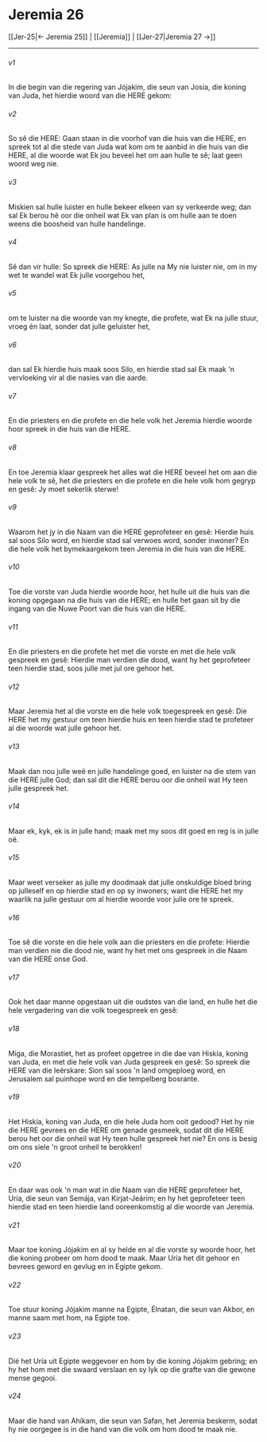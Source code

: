 # Jeremia 26

[[Jer-25|← Jeremia 25]] | [[Jeremia]] | [[Jer-27|Jeremia 27 →]]
***

###### v1
In die begin van die regering van Jójakim, die seun van Josía, die koning van Juda, het hierdie woord van die HERE gekom: 
###### v2
So sê die HERE: Gaan staan in die voorhof van die huis van die HERE, en spreek tot al die stede van Juda wat kom om te aanbid in die huis van die HERE, al die woorde wat Ek jou beveel het om aan hulle te sê; laat geen woord weg nie. 
###### v3
Miskien sal hulle luister en hulle bekeer elkeen van sy verkeerde weg; dan sal Ek berou hê oor die onheil wat Ek van plan is om hulle aan te doen weens die boosheid van hulle handelinge. 
###### v4
Sê dan vir hulle: So spreek die HERE: As julle na My nie luister nie, om in my wet te wandel wat Ek julle voorgehou het, 
###### v5
om te luister na die woorde van my knegte, die profete, wat Ek na julle stuur, vroeg én laat, sonder dat julle geluister het, 
###### v6
dan sal Ek hierdie huis maak soos Silo, en hierdie stad sal Ek maak 'n vervloeking vir al die nasies van die aarde. 
###### v7
En die priesters en die profete en die hele volk het Jeremia hierdie woorde hoor spreek in die huis van die HERE. 
###### v8
En toe Jeremia klaar gespreek het alles wat die HERE beveel het om aan die hele volk te sê, het die priesters en die profete en die hele volk hom gegryp en gesê: Jy moet sekerlik sterwe! 
###### v9
Waarom het jy in die Naam van die HERE geprofeteer en gesê: Hierdie huis sal soos Silo word, en hierdie stad sal verwoes word, sonder inwoner? En die hele volk het bymekaargekom teen Jeremia in die huis van die HERE. 
###### v10
Toe die vorste van Juda hierdie woorde hoor, het hulle uit die huis van die koning opgegaan na die huis van die HERE; en hulle het gaan sit by die ingang van die Nuwe Poort van die huis van die HERE. 
###### v11
En die priesters en die profete het met die vorste en met die hele volk gespreek en gesê: Hierdie man verdien die dood, want hy het geprofeteer teen hierdie stad, soos julle met jul ore gehoor het. 
###### v12
Maar Jeremia het al die vorste en die hele volk toegespreek en gesê: Die HERE het my gestuur om teen hierdie huis en teen hierdie stad te profeteer al die woorde wat julle gehoor het. 
###### v13
Maak dan nou julle weë en julle handelinge goed, en luister na die stem van die HERE julle God; dan sal dit die HERE berou oor die onheil wat Hy teen julle gespreek het. 
###### v14
Maar ek, kyk, ek is in julle hand; maak met my soos dit goed en reg is in julle oë. 
###### v15
Maar weet verseker as julle my doodmaak dat julle onskuldige bloed bring op julleself en op hierdie stad en op sy inwoners; want die HERE het my waarlik na julle gestuur om al hierdie woorde voor julle ore te spreek. 
###### v16
Toe sê die vorste en die hele volk aan die priesters en die profete: Hierdie man verdien nie die dood nie, want hy het met ons gespreek in die Naam van die HERE onse God. 
###### v17
Ook het daar manne opgestaan uit die oudstes van die land, en hulle het die hele vergadering van die volk toegespreek en gesê: 
###### v18
Miga, die Morastiet, het as profeet opgetree in die dae van Hiskía, koning van Juda, en met die hele volk van Juda gespreek en gesê: So spreek die HERE van die leërskare: Sion sal soos 'n land omgeploeg word, en Jerusalem sal puinhope word en die tempelberg bosrante. 
###### v19
Het Hiskía, koning van Juda, en die hele Juda hom ooit gedood? Het hy nie die HERE gevrees en die HERE om genade gesmeek, sodat dit die HERE berou het oor die onheil wat Hy teen hulle gespreek het nie? En ons is besig om ons siele 'n groot onheil te berokken! 
###### v20
En daar was ook 'n man wat in die Naam van die HERE geprofeteer het, Uría, die seun van Semája, van Kirjat-Jeárim; en hy het geprofeteer teen hierdie stad en teen hierdie land ooreenkomstig al die woorde van Jeremia. 
###### v21
Maar toe koning Jójakim en al sy helde en al die vorste sy woorde hoor, het die koning probeer om hom dood te maak. Maar Uría het dit gehoor en bevrees geword en gevlug en in Egipte gekom. 
###### v22
Toe stuur koning Jójakim manne na Egipte, Élnatan, die seun van Akbor, en manne saam met hom, na Egipte toe. 
###### v23
Dié het Uría uit Egipte weggevoer en hom by die koning Jójakim gebring; en hy het hom met die swaard verslaan en sy lyk op die grafte van die gewone mense gegooi. 
###### v24
Maar die hand van Ahíkam, die seun van Safan, het Jeremia beskerm, sodat hy nie oorgegee is in die hand van die volk om hom dood te maak nie. 
